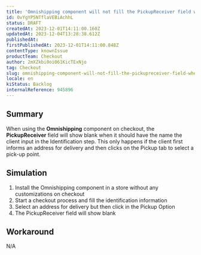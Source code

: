 ```yaml
---
title: 'Omnishipping component will not fill the PickupReceiver field when the client first informs an address for delivery'
id: 0vYgYP5NTflaVEBiAchhL
status: DRAFT
createdAt: 2023-12-01T14:11:00.160Z
updatedAt: 2023-12-04T13:28:38.612Z
publishedAt: 
firstPublishedAt: 2023-12-01T14:11:00.848Z
contentType: knownIssue
productTeam: Checkout
author: 2mXZkbi0oi061KicTExNjo
tag: Checkout
slug: omnishipping-component-will-not-fill-the-pickupreceiver-field-when-the-client-first-informs-an-address-for-delivery
locale: en
kiStatus: Backlog
internalReference: 945896
---
```


## Summary



When using the **Omnishipping** component on checkout, the **PickupReceiver** field will show blank when it should have the name the client input in the Identification step. This only happens if the client first informs an address for delivery and then clicks on the Pickup tab to select a pick-up point.


##

## Simulation



1. Install the Omnishipping component in a store without any customizations on checkout
2. Start a checkout process and fill the identification information
3. Select an address for delivery but then click in the Pickup Option
4. The PickupReceiver field will show blank



##

## Workaround


N/A





